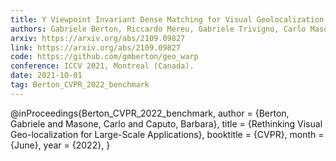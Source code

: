 ```yaml
---
title: Y Viewpoint Invariant Dense Matching for Visual Geolocalization
authors: Gabriele Berton, Riccardo Mereu, Gabriele Trivigno, Carlo Masone, Gabriela Csurka, Torsten Sattler, Barbara Caputo
arxiv: https://arxiv.org/abs/2109.09827
link: https://arxiv.org/abs/2109.09827
code: https://github.com/gmberton/geo_warp
conference: ICCV 2021, Montreal (Canada).
date: 2021-10-01
tag: Berton_CVPR_2022_benchmark
---
```

@inProceedings{Berton_CVPR_2022_benchmark,
    author    = {Berton, Gabriele and Masone, Carlo and Caputo, Barbara},
    title     = {Rethinking Visual Geo-localization for Large-Scale Applications},
    booktitle = {CVPR},
    month     = {June},
    year      = {2022},
}

